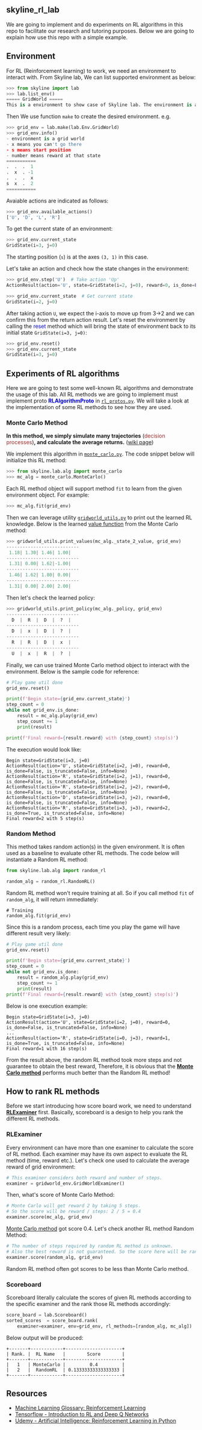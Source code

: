 ## skyline_rl_lab
We are going to implement and do experiments on RL algorithms in this repo to facilitate our research and tutoring purposes. Below we are going to explain how use this repo with a simple example.

## Environment
For RL (Reinforcement learning) to work, we need an environment to interact with. From Skyline lab, We can list supported environment as below:
```python
>>> from skyline import lab
>>> lab.list_env()
===== GridWorld =====
This is a environment to show case of Skyline lab. The environment is a grid world where you can move up, down, right and leftif you don't encounter obstacle. When you obtain the reward (-1, 1, 2), the game is over. You can use env.info() to learn more.
```
Then We use function `make` to create the desired environment. e.g.
```python
>>> grid_env = lab.make(lab.Env.GridWorld)
>>> grid_env.info()
- environment is a grid world
- x means you can't go there
- s means start position
- number means reward at that state
===========
.  .  .  1
.  x  . -1
.  .  .  x
s  x  .  2
===========
```
Avaiable actions are indicated as follows:
```python
>>> grid_env.available_actions()
['U', 'D', 'L', 'R']
```
To get the current state of an environment:
```python
>>> grid_env.current_state
GridState(i=3, j=0)
```
The starting position (`s`) is at the axes `(3, 1)` in this case.

Let's take an action and check how the state changes in the environment:
```python
>>> grid_env.step('U')  # Take action 'Up'
ActionResult(action='U', state=GridState(i=2, j=0), reward=0, is_done=False, is_truncated=False, info=None)

>>> grid_env.current_state  # Get current state
GridState(i=2, j=0)
```

After taking action `U`, we expect the i-axis to move up from 3->2 and we can confirm this from the return action result. Let's reset the environment by calling the <font color='blue'>reset</font> method which will bring the state of environment back to its initial state `GridState(i=3, j=0)`:
```python
>>> grid_env.reset()
>>> grid_env.current_state
GridState(i=3, j=0)
```

## Experiments of RL algorithms
Here we are going to test some well-known RL algorithms and demonstrate the
usage of this lab. All RL methods we are going to implement must implement proto
<font color='blue'>**RLAlgorithmProto**</font> in
[`rl_protos.py`](skyline/lab/rl_protos.p). We will take a look at the
implementation of some RL methods to see how they are used.

<a id='monte_carlo_method'></a>
### Monte Carlo Method
<b>In this method, we simply simulate many trajectories</b> (<font color='brown'>decision processes</font>)<b>, and calculate the average returns.</b> ([wiki page](https://en.wikiversity.org/wiki/Reinforcement_Learning#Monte_Carlo_policy_evaluation))

We implement this algorithm in [`monte_carlo.py`](skyline/lab/alg/monte_carlo.py). The code snippet below will initialize this RL method:
```python
>>> from skyline.lab.alg import monte_carlo
>>> mc_alg = monte_carlo.MonteCarlo()
```

Each RL method object will support method `fit` to learn from the given
environment object. For example:
```python
>>> mc_alg.fit(grid_env)
```

Then we can leverage utility [`gridworld_utils.py`](skyline/lab/gridworld_utils.py) to print out the learned RL knowledge. Below is the learned [value function](https://en.wikipedia.org/wiki/Reinforcement_learning#Value_function) from the Monte Carlo method:
```python
>>> gridworld_utils.print_values(mc_alg._state_2_value, grid_env)
---------------------------
 1.18| 1.30| 1.46| 1.00|
---------------------------
 1.31| 0.00| 1.62|-1.00|
---------------------------
 1.46| 1.62| 1.80| 0.00|
---------------------------
 1.31| 0.00| 2.00| 2.00|
```

Then let's check the learned policy:
```python
>>> gridworld_utils.print_policy(mc_alg._policy, grid_env)
---------------------------
  D  |  R  |  D  |  ?  |
---------------------------
  D  |  x  |  D  |  ?  |
---------------------------
  R  |  R  |  D  |  x  |
---------------------------
  U  |  x  |  R  |  ?  |
```

Finally, we can use trained Monte Carlo method object to interact with the
environment. Below is the sample code for reference:
```python
# Play game util done
grid_env.reset()

print(f'Begin state={grid_env.current_state}')
step_count = 0
while not grid_env.is_done:
    result = mc_alg.play(grid_env)
    step_count += 1
    print(result)

print(f'Final reward={result.reward} with {step_count} step(s)')
```

The execution would look like:
```shell
Begin state=GridState(i=3, j=0)
ActionResult(action='U', state=GridState(i=2, j=0), reward=0, is_done=False, is_truncated=False, info=None)
ActionResult(action='R', state=GridState(i=2, j=1), reward=0, is_done=False, is_truncated=False, info=None)
ActionResult(action='R', state=GridState(i=2, j=2), reward=0, is_done=False, is_truncated=False, info=None)
ActionResult(action='D', state=GridState(i=3, j=2), reward=0, is_done=False, is_truncated=False, info=None)
ActionResult(action='R', state=GridState(i=3, j=3), reward=2, is_done=True, is_truncated=False, info=None)
Final reward=2 with 5 step(s)
```

### Random Method
This method takes random action(s) in the given environment. It is often used as a baseline to evaluate other RL methods. The code below will instantiate a Random RL method:

```python
from skyline.lab.alg import random_rl

random_alg = random_rl.RandomRL()
```

Random RL method won't require training at all. So if you call method `fit` of
`random_alg`, it will return immediately:

```
# Training
random_alg.fit(grid_env)
```

Since this is a random process, each time you play the game will have different result very likely:
```python
# Play game util done
grid_env.reset()

print(f'Begin state={grid_env.current_state}')
step_count = 0
while not grid_env.is_done:
    result = random_alg.play(grid_env)
    step_count += 1
    print(result)
print(f'Final reward={result.reward} with {step_count} step(s)')
```

Below is one execution example:
```
Begin state=GridState(i=3, j=0)
ActionResult(action='U', state=GridState(i=2, j=0), reward=0, is_done=False, is_truncated=False, info=None)
...
ActionResult(action='R', state=GridState(i=0, j=3), reward=1, is_done=True, is_truncated=False, info=None)
Final reward=1 with 16 step(s)
```

From the result above, the random RL method took more steps and not guarantee to obtain the best reward, Therefore, it is obvious that the [**Monte Carlo method**](#monte_carlo_method) performs much better than the Random RL method!

## How to rank RL methods
Before we start introducing how score board work, we need to understand
[**RLExaminer**](#rlexaminer) first. Basically, scoreboard is a design to help you rank the
different RL methods.

<a id='rlexaminer'></a>
### RLExaminer
Every environment can have more than one examiner to calculate the score of RL method. Each examiner may have its own aspect to evaluate the RL method (time, reward etc.). Let's check one used to calculate the average reward of grid environment:

```python
# This examiner considers both reward and number of steps.
examiner = gridworld_env.GridWorldExaminer()
```
Then, what's score of Monte Carlo Method:
```python
# Monte Carlo will get reward 2 by taking 5 steps.
# So the score will be reward / steps: 2 / 5 = 0.4
examiner.score(mc_alg, grid_env)
```

[Monte Carlo method](#monte_carlo_method) got score 0.4. Let's check another RL method Random Method:

```python
# The number of steps required by random RL method is unknown.
# Also the best reward is not guaranteed. So the score here will be random.
examiner.score(random_alg, grid_env)
```
Random RL method often got scores to be less than Monte Carlo method.

### Scoreboard
Scoreboard literally calculate the scores of given RL methods according to the specific examiner and the rank those RL methods accordingly:

```python
score_board = lab.Scoreboard()
sorted_scores  = score_board.rank(
    examiner=examiner, env=grid_env, rl_methods=[random_alg, mc_alg])
```
Below output will be produced:
```
+-------+------------+---------------------+
| Rank. |  RL Name   |        Score        |
+-------+------------+---------------------+
|   1   | MonteCarlo |         0.4         |
|   2   |  RandomRL  | 0.13333333333333333 |
+-------+------------+---------------------+
```

## Resources
* [Machine Learning Glossary: Reinforcement Learning](https://developers.google.com/machine-learning/glossary/rl)
* [Tensorflow - Introduction to RL and Deep Q Networks](https://www.tensorflow.org/agents/tutorials/0_intro_rl)
* [Udemy - Artificial Intelligence: Reinforcement Learning in Python](https://www.udemy.com/course/artificial-intelligence-reinforcement-learning-in-python/)
